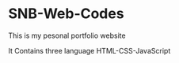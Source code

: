 # SNB-Web-Codes
This is my pesonal portfolio website

It Contains three language HTML-CSS-JavaScript

